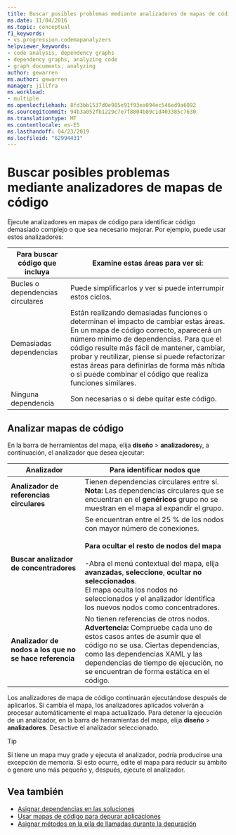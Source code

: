 ```yaml
---
title: Buscar posibles problemas mediante analizadores de mapas de código
ms.date: 11/04/2016
ms.topic: conceptual
f1_keywords:
- vs.progression.codemapanalyzers
helpviewer_keywords:
- code analysis, dependency graphs
- dependency graphs, analyzing code
- graph documents, analyzing
author: gewarren
ms.author: gewarren
manager: jillfra
ms.workload:
- multiple
ms.openlocfilehash: 8fd3bb1537d0e985e91f93ea094ec546ed9a6092
ms.sourcegitcommit: 94b3a052fb1229c7e7f8804b09c1d403385c7630
ms.translationtype: MT
ms.contentlocale: es-ES
ms.lasthandoff: 04/23/2019
ms.locfileid: "62994431"
---
```

# <a name="find-potential-problems-using-code-map-analyzers"></a>Buscar posibles problemas mediante analizadores de mapas de código

Ejecute analizadores en mapas de código para identificar código demasiado complejo o que sea necesario mejorar. Por ejemplo, puede usar estos analizadores:

|**Para buscar código que incluya**|**Examine estas áreas para ver si:**|
|-|-|
|Bucles o dependencias circulares|Puede simplificarlos y ver si puede interrumpir estos ciclos.|
|Demasiadas dependencias|Están realizando demasiadas funciones o determinan el impacto de cambiar estas áreas. En un mapa de código correcto, aparecerá un número mínimo de dependencias. Para que el código resulte más fácil de mantener, cambiar, probar y reutilizar, piense si puede refactorizar estas áreas para definirlas de forma más nítida o si puede combinar el código que realiza funciones similares.|
|Ninguna dependencia|Son necesarias o si debe quitar este código.|

## <a name="analyze-code-maps"></a>Analizar mapas de código

En la barra de herramientas del mapa, elija **diseño** > **analizadores**y, a continuación, el analizador que desea ejecutar:

|**Analizador**|**Para identificar nodos que**|
|-|-|
|**Analizador de referencias circulares**|Tienen dependencias circulares entre sí. **Nota:**  Las dependencias circulares que se encuentran en el **genéricos** grupo no se muestran en el mapa al expandir el grupo.|
|**Buscar analizador de concentradores**|Se encuentran entre el 25 % de los nodos con mayor número de conexiones.<br /><br /> **Para ocultar el resto de nodos del mapa**<br /><br /> -Abra el menú contextual del mapa, elija **avanzadas**, **seleccione**, **ocultar no seleccionados**.<br />     El mapa oculta los nodos no seleccionados y el analizador identifica los nuevos nodos como concentradores.|
|**Analizador de nodos a los que no se hace referencia**|No tienen referencias de otros nodos. **Advertencia:**  Compruebe cada uno de estos casos antes de asumir que el código no se usa. Ciertas dependencias, como las dependencias XAML y las dependencias de tiempo de ejecución, no se encuentran de forma estática en el código.|

Los analizadores de mapa de código continuarán ejecutándose después de aplicarlos. Si cambia el mapa, los analizadores aplicados volverán a procesar automáticamente el mapa actualizado. Para detener la ejecución de un analizador, en la barra de herramientas del mapa, elija **diseño** > **analizadores**. Desactive el analizador seleccionado.

> [!TIP]
> Si tiene un mapa muy grade y ejecuta el analizador, podría producirse una excepción de memoria. Si esto ocurre, edite el mapa para reducir su ámbito o genere uno más pequeño y, después, ejecute el analizador.

## <a name="see-also"></a>Vea también

- [Asignar dependencias en las soluciones](../modeling/map-dependencies-across-your-solutions.md)
- [Usar mapas de código para depurar aplicaciones](../modeling/use-code-maps-to-debug-your-applications.md)
- [Asignar métodos en la pila de llamadas durante la depuración](../debugger/map-methods-on-the-call-stack-while-debugging-in-visual-studio.md)
